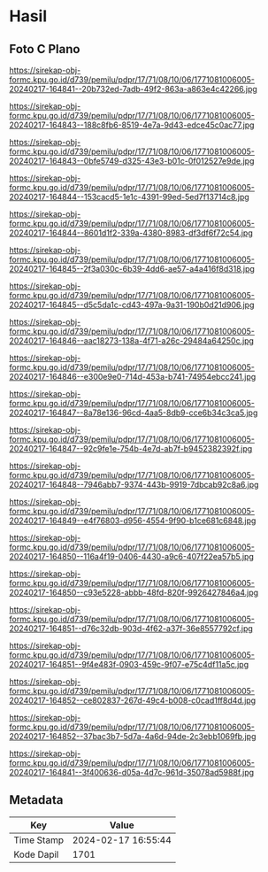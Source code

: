 # Hasil

## Foto C Plano

https://sirekap-obj-formc.kpu.go.id/d739/pemilu/pdpr/17/71/08/10/06/1771081006005-20240217-164841--20b732ed-7adb-49f2-863a-a863e4c42266.jpg

https://sirekap-obj-formc.kpu.go.id/d739/pemilu/pdpr/17/71/08/10/06/1771081006005-20240217-164843--188c8fb6-8519-4e7a-9d43-edce45c0ac77.jpg

https://sirekap-obj-formc.kpu.go.id/d739/pemilu/pdpr/17/71/08/10/06/1771081006005-20240217-164843--0bfe5749-d325-43e3-b01c-0f012527e9de.jpg

https://sirekap-obj-formc.kpu.go.id/d739/pemilu/pdpr/17/71/08/10/06/1771081006005-20240217-164844--153cacd5-1e1c-4391-99ed-5ed7f13714c8.jpg

https://sirekap-obj-formc.kpu.go.id/d739/pemilu/pdpr/17/71/08/10/06/1771081006005-20240217-164844--8601d1f2-339a-4380-8983-df3df6f72c54.jpg

https://sirekap-obj-formc.kpu.go.id/d739/pemilu/pdpr/17/71/08/10/06/1771081006005-20240217-164845--2f3a030c-6b39-4dd6-ae57-a4a416f8d318.jpg

https://sirekap-obj-formc.kpu.go.id/d739/pemilu/pdpr/17/71/08/10/06/1771081006005-20240217-164845--d5c5da1c-cd43-497a-9a31-190b0d21d906.jpg

https://sirekap-obj-formc.kpu.go.id/d739/pemilu/pdpr/17/71/08/10/06/1771081006005-20240217-164846--aac18273-138a-4f71-a26c-29484a64250c.jpg

https://sirekap-obj-formc.kpu.go.id/d739/pemilu/pdpr/17/71/08/10/06/1771081006005-20240217-164846--e300e9e0-714d-453a-b741-74954ebcc241.jpg

https://sirekap-obj-formc.kpu.go.id/d739/pemilu/pdpr/17/71/08/10/06/1771081006005-20240217-164847--8a78e136-96cd-4aa5-8db9-cce6b34c3ca5.jpg

https://sirekap-obj-formc.kpu.go.id/d739/pemilu/pdpr/17/71/08/10/06/1771081006005-20240217-164847--92c9fe1e-754b-4e7d-ab7f-b9452382392f.jpg

https://sirekap-obj-formc.kpu.go.id/d739/pemilu/pdpr/17/71/08/10/06/1771081006005-20240217-164848--7946abb7-9374-443b-9919-7dbcab92c8a6.jpg

https://sirekap-obj-formc.kpu.go.id/d739/pemilu/pdpr/17/71/08/10/06/1771081006005-20240217-164849--e4f76803-d956-4554-9f90-b1ce681c6848.jpg

https://sirekap-obj-formc.kpu.go.id/d739/pemilu/pdpr/17/71/08/10/06/1771081006005-20240217-164850--116a4f19-0406-4430-a9c6-407f22ea57b5.jpg

https://sirekap-obj-formc.kpu.go.id/d739/pemilu/pdpr/17/71/08/10/06/1771081006005-20240217-164850--c93e5228-abbb-48fd-820f-9926427846a4.jpg

https://sirekap-obj-formc.kpu.go.id/d739/pemilu/pdpr/17/71/08/10/06/1771081006005-20240217-164851--d76c32db-903d-4f62-a37f-36e8557792cf.jpg

https://sirekap-obj-formc.kpu.go.id/d739/pemilu/pdpr/17/71/08/10/06/1771081006005-20240217-164851--9f4e483f-0903-459c-9f07-e75c4df11a5c.jpg

https://sirekap-obj-formc.kpu.go.id/d739/pemilu/pdpr/17/71/08/10/06/1771081006005-20240217-164852--ce802837-267d-49c4-b008-c0cad1ff8d4d.jpg

https://sirekap-obj-formc.kpu.go.id/d739/pemilu/pdpr/17/71/08/10/06/1771081006005-20240217-164852--37bac3b7-5d7a-4a6d-94de-2c3ebb1069fb.jpg

https://sirekap-obj-formc.kpu.go.id/d739/pemilu/pdpr/17/71/08/10/06/1771081006005-20240217-164841--3f400636-d05a-4d7c-961d-35078ad5988f.jpg


## Metadata

| Key        | Value               |
| ---------- | ------------------- |
| Time Stamp | 2024-02-17 16:55:44 |
| Kode Dapil | 1701                |



